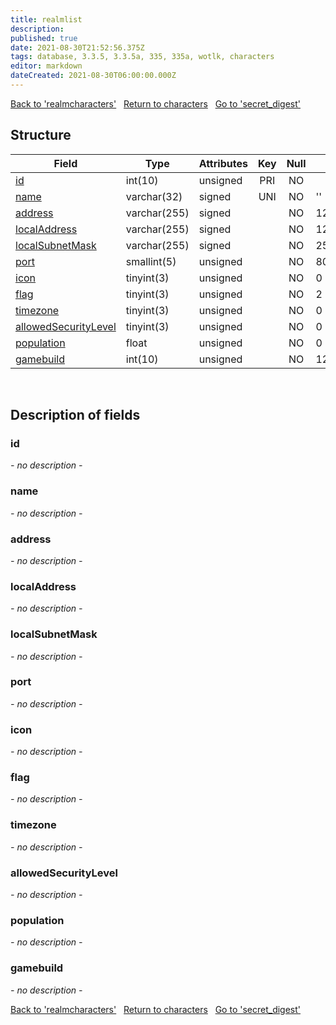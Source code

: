 ```yaml
---
title: realmlist
description: 
published: true
date: 2021-08-30T21:52:56.375Z
tags: database, 3.3.5, 3.3.5a, 335, 335a, wotlk, characters
editor: markdown
dateCreated: 2021-08-30T06:00:00.000Z
---
```


<a href="https://dev.trinitycore.info/en/database/335/characters/realmcharacters" class="mt-5 v-btn v-btn--depressed v-btn--flat v-btn--outlined theme--light v-size--default darkblue--text text--lighten-3"><span class="v-btn__content"><i aria-hidden="true" class="v-icon notranslate v-icon--left mdi mdi-arrow-left theme--light"></i><span>Back to 'realmcharacters'</span></span></a>&nbsp;&nbsp;&nbsp;<a href="https://dev.trinitycore.info/en/database/335/characters/home" class="mt-5 v-btn v-btn--depressed v-btn--flat v-btn--outlined theme--light v-size--default darkblue--text text--lighten-3"><span class="v-btn__content"><i aria-hidden="true" class="v-icon notranslate v-icon--left mdi mdi-home-outline theme--light"></i><span>Return to characters</span></span></a>&nbsp;&nbsp;&nbsp;<a href="https://dev.trinitycore.info/en/database/335/characters/secret_digest" class="mt-5 v-btn v-btn--depressed v-btn--flat v-btn--outlined theme--light v-size--default darkblue--text text--lighten-3"><span class="v-btn__content"><span>Go to 'secret_digest'</span><i aria-hidden="true" class="v-icon notranslate v-icon--right mdi mdi-arrow-right theme--light"></i></span></a>

## Structure

| Field | Type | Attributes | Key | Null | Default | Extra | Comment |
| --- | --- | --- | :---: | :---: | --- | --- | --- |
| [id](#id) | int(10) | unsigned | PRI | NO |  | auto_increment |  |
| [name](#name) | varchar(32) | signed | UNI | NO | '' |  |  |
| [address](#address) | varchar(255) | signed |  | NO | 127.0.0.1 |  |  |
| [localAddress](#localaddress) | varchar(255) | signed |  | NO | 127.0.0.1 |  |  |
| [localSubnetMask](#localsubnetmask) | varchar(255) | signed |  | NO | 255.255.255.0 |  |  |
| [port](#port) | smallint(5) | unsigned |  | NO | 8085 |  |  |
| [icon](#icon) | tinyint(3) | unsigned |  | NO | 0 |  |  |
| [flag](#flag) | tinyint(3) | unsigned |  | NO | 2 |  |  |
| [timezone](#timezone) | tinyint(3) | unsigned |  | NO | 0 |  |  |
| [allowedSecurityLevel](#allowedsecuritylevel) | tinyint(3) | unsigned |  | NO | 0 |  |  |
| [population](#population) | float | unsigned |  | NO | 0 |  |  |
| [gamebuild](#gamebuild) | int(10) | unsigned |  | NO | 12340 |  |  |
&nbsp;
## Description of fields

### id
*- no description -*
&nbsp;

### name
*- no description -*
&nbsp;

### address
*- no description -*
&nbsp;

### localAddress
*- no description -*
&nbsp;

### localSubnetMask
*- no description -*
&nbsp;

### port
*- no description -*
&nbsp;

### icon
*- no description -*
&nbsp;

### flag
*- no description -*
&nbsp;

### timezone
*- no description -*
&nbsp;

### allowedSecurityLevel
*- no description -*
&nbsp;

### population
*- no description -*
&nbsp;

### gamebuild
*- no description -*
&nbsp;

<a href="https://dev.trinitycore.info/en/database/335/characters/realmcharacters" class="mt-5 v-btn v-btn--depressed v-btn--flat v-btn--outlined theme--light v-size--default darkblue--text text--lighten-3"><span class="v-btn__content"><i aria-hidden="true" class="v-icon notranslate v-icon--left mdi mdi-arrow-left theme--light"></i><span>Back to 'realmcharacters'</span></span></a>&nbsp;&nbsp;&nbsp;<a href="https://dev.trinitycore.info/en/database/335/characters/home" class="mt-5 v-btn v-btn--depressed v-btn--flat v-btn--outlined theme--light v-size--default darkblue--text text--lighten-3"><span class="v-btn__content"><i aria-hidden="true" class="v-icon notranslate v-icon--left mdi mdi-home-outline theme--light"></i><span>Return to characters</span></span></a>&nbsp;&nbsp;&nbsp;<a href="https://dev.trinitycore.info/en/database/335/characters/secret_digest" class="mt-5 v-btn v-btn--depressed v-btn--flat v-btn--outlined theme--light v-size--default darkblue--text text--lighten-3"><span class="v-btn__content"><span>Go to 'secret_digest'</span><i aria-hidden="true" class="v-icon notranslate v-icon--right mdi mdi-arrow-right theme--light"></i></span></a>

